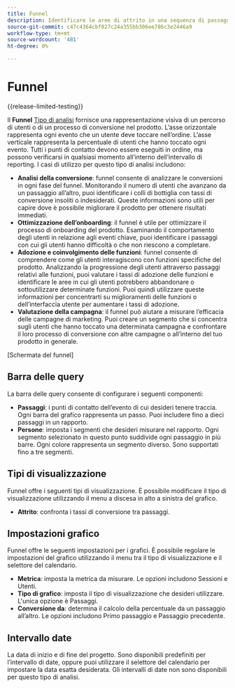 ```yaml
---
title: Funnel
description: Identificare le aree di attrito in una sequenza di passaggi.
source-git-commit: c47c4364cbf027c24a355bb306ee786c3e2446a9
workflow-type: tm+mt
source-wordcount: '481'
ht-degree: 0%

---
```


# Funnel

{{release-limited-testing}}

Il **Funnel** [Tipo di analisi](overview.md) fornisce una rappresentazione visiva di un percorso di utenti o di un processo di conversione nel prodotto. L’asse orizzontale rappresenta ogni evento che un utente deve toccare nell’ordine. L’asse verticale rappresenta la percentuale di utenti che hanno toccato ogni evento. Tutti i punti di contatto devono essere eseguiti in ordine, ma possono verificarsi in qualsiasi momento all’interno dell’intervallo di reporting. I casi di utilizzo per questo tipo di analisi includono:

* **Analisi della conversione**: funnel consente di analizzare le conversioni in ogni fase del funnel. Monitorando il numero di utenti che avanzano da un passaggio all’altro, puoi identificare i colli di bottiglia con tassi di conversione insoliti o indesiderati. Queste informazioni sono utili per capire dove è possibile migliorare il prodotto per ottenere risultati immediati.
* **Ottimizzazione dell’onboarding**: il funnel è utile per ottimizzare il processo di onboarding del prodotto. Esaminando il comportamento degli utenti in relazione agli eventi chiave, puoi identificare i passaggi con cui gli utenti hanno difficoltà o che non riescono a completare.
* **Adozione e coinvolgimento delle funzioni**: funnel consente di comprendere come gli utenti interagiscono con funzioni specifiche del prodotto. Analizzando la progressione degli utenti attraverso passaggi relativi alle funzioni, puoi valutare i tassi di adozione delle funzioni e identificare le aree in cui gli utenti potrebbero abbandonare o sottoutilizzare determinate funzioni. Puoi quindi utilizzare queste informazioni per concentrarti su miglioramenti delle funzioni o dell’interfaccia utente per aumentare i tassi di adozione.
* **Valutazione della campagna**: il funnel può aiutare a misurare l’efficacia delle campagne di marketing. Puoi creare un segmento che si concentra sugli utenti che hanno toccato una determinata campagna e confrontare il loro processo di conversione con altre campagne o all’interno del tuo prodotto in generale.

[Schermata del funnel]

## Barra delle query

La barra delle query consente di configurare i seguenti componenti:

* **Passaggi**: i punti di contatto dell’evento di cui desideri tenere traccia. Ogni barra del grafico rappresenta un passo. Puoi includere fino a dieci passaggi in un rapporto.
* **Persone**: imposta i segmenti che desideri misurare nel rapporto. Ogni segmento selezionato in questo punto suddivide ogni passaggio in più barre. Ogni colore rappresenta un segmento diverso. Sono supportati fino a tre segmenti.

## Tipi di visualizzazione

Funnel offre i seguenti tipi di visualizzazione. È possibile modificare il tipo di visualizzazione utilizzando il menu a discesa in alto a sinistra del grafico.

* **Attrito**: confronta i tassi di conversione tra passaggi.

## Impostazioni grafico

Funnel offre le seguenti impostazioni per i grafici. È possibile regolare le impostazioni del grafico utilizzando il menu tra il tipo di visualizzazione e il selettore del calendario.

* **Metrica**: imposta la metrica da misurare. Le opzioni includono Sessioni e Utenti.
* **Tipo di grafico**: imposta il tipo di visualizzazione che desideri utilizzare. L&#39;unica opzione è Passaggi.
* **Conversione da**: determina il calcolo della percentuale da un passaggio all’altro. Le opzioni includono Primo passaggio e Passaggio precedente.

## Intervallo date

La data di inizio e di fine del progetto. Sono disponibili predefiniti per l’intervallo di date, oppure puoi utilizzare il selettore del calendario per impostare la data esatta desiderata. Gli intervalli di date non sono disponibili per questo tipo di analisi.
